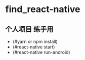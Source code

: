 # find_react-native
## 个人项目 练手用


- (#yarn or npm install)
- (#react-native start)
- (#react-native run-android)

